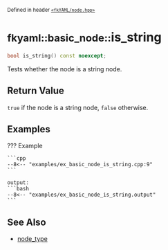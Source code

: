 <small>Defined in header [`<fkYAML/node.hpp>`](https://github.com/fktn-k/fkYAML/blob/develop/include/fkYAML/node.hpp)</small>

# <small>fkyaml::basic_node::</small>is_string

```cpp
bool is_string() const noexcept;
```

Tests whether the node is a string node.  

## **Return Value**

`true` if the node is a string node, `false` otherwise.  

## **Examples**

??? Example

    ```cpp
    --8<-- "examples/ex_basic_node_is_string.cpp:9"
    ```

    output:
    ```bash
    --8<-- "examples/ex_basic_node_is_string.output"
    ```

## **See Also**

* [node_type](../node_type.md)
